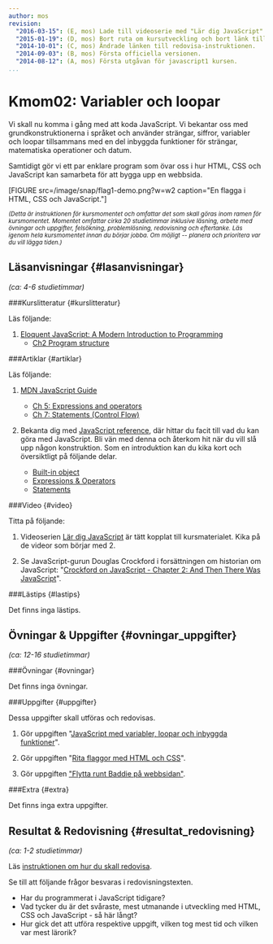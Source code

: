 ```yaml
---
author: mos
revision:
  "2016-03-15": (E, mos) Lade till videoserie med "Lär dig JavaScript".
  "2015-01-19": (D, mos) Bort ruta om kursutveckling och bort länk till youtube-serie.
  "2014-10-01": (C, mos) Ändrade länken till redovisa-instruktionen.
  "2014-09-03": (B, mos) Första officiella versionen.
  "2014-08-12": (A, mos) Första utgåvan för javascript1 kursen.
...
```

Kmom02: Variabler och loopar
==================================

Vi skall nu komma i gång med att koda JavaScript. Vi bekantar oss med grundkonstruktionerna i språket och använder strängar, siffror, variabler och loopar tillsammans med en del inbyggda funktioner för strängar, matematiska operationer och datum.

Samtidigt gör vi ett par enklare program som övar oss i hur HTML, CSS och JavaScript kan samarbeta för att bygga upp en webbsida. 

<!--more-->

[FIGURE src=/image/snap/flag1-demo.png?w=w2 caption="En flagga i HTML, CSS och JavaScript."]

<small>*(Detta är instruktionen för kursmomentet och omfattar det som skall göras inom ramen för kursmomentet. Momentet omfattar cirka 20 studietimmar inklusive läsning, arbete med övningar och uppgifter, felsökning, problemlösning, redovisning och eftertanke. Läs igenom hela kursmomentet innan du börjar jobba. Om möjligt -- planera och prioritera var du vill lägga tiden.)*</small>



Läsanvisningar  {#lasanvisningar}
---------------------------------

*(ca: 4-6 studietimmar)*


###Kurslitteratur  {#kurslitteratur}

Läs följande:

1. [Eloquent JavaScript: A Modern Introduction to Programming](kunskap/boken-eloquent-javascript-a-modern-introduction-to-programming) 
    * [Ch2 Program structure](http://eloquentjavascript.net/02_program_structure.html)

<!--
1. [Speaking JavaScript](kunskap/boken-speaking-javascript)

    * Chapter 1. Basic JavaScript
-->



###Artiklar {#artiklar}

Läs följande:

1. [MDN JavaScript Guide](https://developer.mozilla.org/en-US/docs/Web/JavaScript/Guide)
    * [Ch 5: Expressions and operators](https://developer.mozilla.org/en-US/docs/Web/JavaScript/Guide/Expressions_and_Operators)
    * [Ch 7: Statements (Control Flow)](https://developer.mozilla.org/en-US/docs/Web/JavaScript/Guide/Statements)

2. Bekanta dig med [JavaScript reference](https://developer.mozilla.org/en-US/docs/Web/JavaScript/Reference), där hittar du facit till vad du kan göra med JavaScript. Bli vän med denna och återkom hit när du vill slå upp någon konstruktion. Som en introduktion kan du kika kort och översiktligt på följande delar.
    * [Built-in object](https://developer.mozilla.org/en-US/docs/Web/JavaScript/Reference/Global_Objects)
    * [Expressions & Operators](https://developer.mozilla.org/en-US/docs/Web/JavaScript/Reference/Operators)
    * [Statements](https://developer.mozilla.org/en-US/docs/Web/JavaScript/Reference/Statements)



###Video  {#video}

Titta på följande:

1. Videoserien [Lär dig JavaScript](https://www.youtube.com/playlist?list=PLKtP9l5q3ce-Id4-mxJK1Pi91_7Ob1W-K) är tätt kopplat till kursmaterialet. Kika på de videor som börjar med 2.

1. Se JavaScript-gurun Douglas Crockford i forsättningen om historian om JavaScript: "[Crockford on JavaScript - Chapter 2: And Then There Was JavaScript](https://www.youtube.com/watch?v=RO1Wnu-xKoY)".



###Lästips {#lastips}

Det finns inga lästips.

<!--
1. Artikel "[The World's Most Misunderstood Programming Language](http://javascript.crockford.com/javascript.html)" från 2001 av Douglas Crockford där han förklarar varför han tror att JavaScript fick dåligt rykte inledningsvis.
-->



Övningar & Uppgifter  {#ovningar_uppgifter}
-------------------------------------------

*(ca: 12-16 studietimmar)*


###Övningar {#ovningar}

Det finns inga övningar.


<!--
1. Läs igenom artiklen "[Programmering med grunderna i JavaScript](kunskap/programmering-med-grunderna-i-javascript)". Om du gör exempelprogrammen så kan du spara dem i kursrepot under me/kmom02/core.
-->



###Uppgifter {#uppgifter}

Dessa uppgifter skall utföras och redovisas.

1. Gör uppgiften "[JavaScript med variabler, loopar och inbyggda funktioner](uppgift/javascript-med-variabler-loopar-och-inbyggda-funktioner)".

2. Gör uppgiften "[Rita flaggor med HTML och CSS](uppgift/gor-svenska-flaggan-i-html-och-css)".

3. Gör uppgiften ["Flytta runt Baddie på webbsidan"](uppgift/flytta-runt-en-baddie-pa-webbsidan).



###Extra {#extra}

Det finns inga extra uppgifter.



Resultat & Redovisning  {#resultat_redovisning}
-----------------------------------------------

*(ca: 1-2 studietimmar)*

Läs [instruktionen om hur du skall redovisa](javascript1/redovisa).

Se till att följande frågor besvaras i redovisningstexten.

* Har du programmerat i JavaScript tidigare?
* Vad tycker du är det svåraste, mest utmanande i utveckling med HTML, CSS och JavaScript - så här långt?
* Hur gick det att utföra respektive uppgift, vilken tog mest tid och vilken var mest lärorik?
